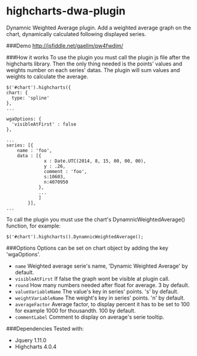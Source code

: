 highcharts-dwa-plugin
=====================

Dynamnic Weighted Average plugin. Add a weighted average graph on the chart, dynamically calculated following displayed series.

###Demo
http://jsfiddle.net/gaellm/pw4fwdjm/

###How it works
To use the plugin you must call the plugin js file after the highcharts library. Then the only thing needed is the points' values and weights number on each series' datas. The plugin will sum values and weights to calculate the average.

```
$('#chart').highcharts({
chart: {
  type: 'spline'
},
... 

wgaOptions: {
  'visibleAtFirst' : false          
},

...
series: [{
    name : 'foo',
    data : [{
              x : Date.UTC(2014, 8, 15, 00, 00, 00),
              y : .26,
              comment : 'foo',
              s:10603,
              n:4070950
            }, 
            ... 
            ]
        }],
...
```

To call the plugin you must use the chart's DynamnicWeightedAverage() function, for example:
```
$('#chart').highcharts().DynamnicWeightedAverage();
```


###Options
Options can be set on chart object by adding the key 'wgaOptions'.
* `name`
Weighted average serie's name, 'Dynamic Weighted Average' by default.
* `visibleAtFirst`
If false the graph wont be visible at plugin call.
* `round`
How many numbers needed after float for average. 3 by default.
* `valueVariableName`
The value's key in series' points. 's' by default.
* `weightVariableName`
The weight's key in series' points. 'n' by default.
* `averageFactor`
Average factor, to display percent it has to be set to 100 for example 1000 for thousandth. 100 by default.
* `commentLabel`
Comment to display on average's serie tooltip.

###Dependencies
Tested with:
* Jquery 1.11.0
* Highcharts 4.0.4
